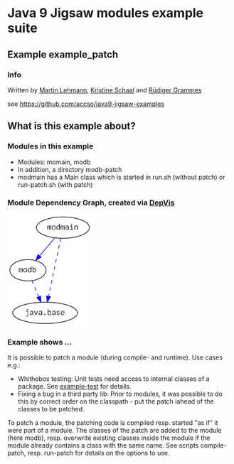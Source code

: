 ﻿ # Java 9 Jigsaw modules example suite
## Example example_patch

### Info
Written by [Martin Lehmann](https://github.com/MartinLehmann1971), [Kristine Schaal](https://github.com/kristines) and [Rüdiger Grammes](https://github.com/rgrammes) 

see https://github.com/accso/java9-jigsaw-examples

## What is this example about?

### Modules in this example
* Modules: momain, modb
* In addition, a directory modb-patch
* modmain has a Main class which is started in run.sh (without patch) or run-patch.sh (with patch)

### Module Dependency Graph, created via [DepVis](https://github.com/accso/java9-jigsaw-depvis)
![Example's Module Dependency Graph](moduledependencies.png)

### Example shows ...
It is possible to patch a module (during compile- and runtime). Use cases e.g.:
* Whithebox testing: Unit tests need access to internal classes of a package. See [example-test](../example_test) for details.
* Fixing a bug in a third party lib: Prior to modules, it was possible to do this by correct order on the classpath - put the patch iahead of the classes to be patched.

To patch a module, the patching code is compiled resp. started "as if" it were part of a module. The classes of the patch are added to the module (here modb), 
resp. overwrite existing classes inside the module if the module already contains a class with the same name.
See scripts compile-patch, resp. run-patch for details on the options to use.
